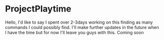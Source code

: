 # ProjectPlaytime
Hello, I'd like to say I spent over 2-3days working on this finding as many commands I could possibly find. I'll make further updates in the future when I have the time but for now I'll leave you guys with this. Coming soon


